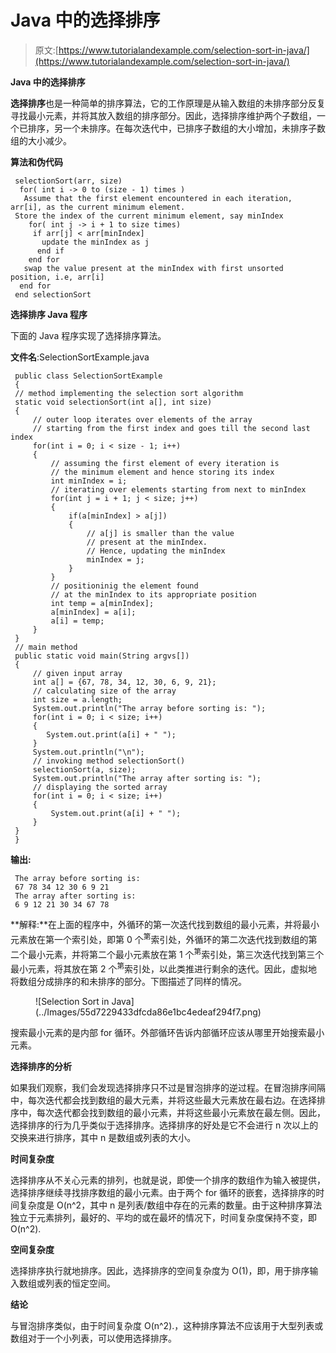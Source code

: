# Java 中的选择排序

> 原文:[https://www.tutorialandexample.com/selection-sort-in-java/](https://www.tutorialandexample.com/selection-sort-in-java/)

**Java 中的选择排序**

**选择排序**也是一种简单的排序算法，它的工作原理是从输入数组的未排序部分反复寻找最小元素，并将其放入数组的排序部分。因此，选择排序维护两个子数组，一个已排序，另一个未排序。在每次迭代中，已排序子数组的大小增加，未排序子数组的大小减少。

**算法和伪代码**

```
 selectionSort(arr, size)
  for( int i -> 0 to (size - 1) times )
   Assume that the first element encountered in each iteration, arr[i], as the current minimum element.
 Store the index of the current minimum element, say minIndex
    for( int j -> i + 1 to size times)
     if arr[j] < arr[minIndex]
       update the minIndex as j
      end if
    end for
   swap the value present at the minIndex with first unsorted position, i.e, arr[i]
  end for
 end selectionSort 
```

**选择排序 Java 程序**

下面的 Java 程序实现了选择排序算法。

**文件名**:SelectionSortExample.java

```
 public class SelectionSortExample
 {
 // method implementing the selection sort algorithm
 static void selectionSort(int a[], int size)
 {
     // outer loop iterates over elements of the array
     // starting from the first index and goes till the second last index
     for(int i = 0; i < size - 1; i++)
     {
         // assuming the first element of every iteration is
         // the minimum element and hence storing its index
         int minIndex = i;
         // iterating over elements starting from next to minIndex
         for(int j = i + 1; j < size; j++)
         {
             if(a[minIndex] > a[j])
             {
                 // a[j] is smaller than the value
                 // present at the minIndex.
                 // Hence, updating the minIndex
                 minIndex = j;
             }
         }
         // positioninig the element found
         // at the minIndex to its appropriate position
         int temp = a[minIndex];
         a[minIndex] = a[i];
         a[i] = temp;
     }
 }
 // main method
 public static void main(String argvs[])
 {
     // given input array
     int a[] = {67, 78, 34, 12, 30, 6, 9, 21};
     // calculating size of the array
     int size = a.length;
     System.out.println("The array before sorting is: ");
     for(int i = 0; i < size; i++)
     {
        System.out.print(a[i] + " ");
     }
     System.out.println("\n");
     // invoking method selectionSort()
     selectionSort(a, size);
     System.out.println("The array after sorting is: ");
     // displaying the sorted array
     for(int i = 0; i < size; i++)
     {
         System.out.print(a[i] + " ");
     }
 }
 } 
```

**输出:**

```
 The array before sorting is:
 67 78 34 12 30 6 9 21
 The array after sorting is:
 6 9 12 21 30 34 67 78 
```

**解释:**在上面的程序中，外循环的第一次迭代找到数组的最小元素，并将最小元素放在第一个索引处，即第 0 个<sup>第</sup>索引处，外循环的第二次迭代找到数组的第二个最小元素，并将第二个最小元素放在第 1 个<sup>第</sup>索引处，第三次迭代找到第三个最小元素，将其放在第 2 个<sup>第</sup>索引处，以此类推进行剩余的迭代。因此，虚拟地将数组分成排序的和未排序的部分。下图描述了同样的情况。

<figure class="wp-block-image size-large">![Selection Sort in Java](../Images/55d7229433dfcda86e1bc4edeaf294f7.png)</figure>

搜索最小元素的是内部 for 循环。外部循环告诉内部循环应该从哪里开始搜索最小元素。

**选择排序的分析**

如果我们观察，我们会发现选择排序只不过是冒泡排序的逆过程。在冒泡排序间隔中，每次迭代都会找到数组的最大元素，并将这些最大元素放在最右边。在选择排序中，每次迭代都会找到数组的最小元素，并将这些最小元素放在最左侧。因此，选择排序的行为几乎类似于选择排序。选择排序的好处是它不会进行 n 次以上的交换来进行排序，其中 n 是数组或列表的大小。

**时间复杂度**

选择排序从不关心元素的排列，也就是说，即使一个排序的数组作为输入被提供，选择排序继续寻找排序数组的最小元素。由于两个 for 循环的嵌套，选择排序的时间复杂度是 O(n^2，其中 n 是列表/数组中存在的元素的数量。由于这种排序算法独立于元素排列，最好的、平均的或在最坏的情况下，时间复杂度保持不变，即 O(n^2).

**空间复杂度**

选择排序执行就地排序。因此，选择排序的空间复杂度为 O(1)，即，用于排序输入数组或列表的恒定空间。

**结论**

与冒泡排序类似，由于时间复杂度 O(n^2).，这种排序算法不应该用于大型列表或数组对于一个小列表，可以使用选择排序。